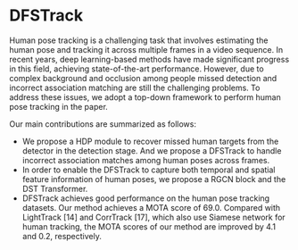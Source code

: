 # DFSTrack
Human pose tracking is a challenging task that involves estimating the human pose and tracking it across multiple frames in a video sequence. In recent years, deep learning-based methods have made significant progress in this field, achieving state-of-the-art performance. However, due to complex background and occlusion among people missed detection and incorrect association matching are still the challenging problems. To address these issues, we adopt a top-down framework to perform human pose tracking in the paper.



Our main contributions are summarized as follows:
* We propose a HDP module to recover missed human targets from the detector in the detection stage. And we propose a DFSTrack to handle incorrect association matches among human poses across frames.
* In order to enable the DFSTrack to capture both temporal and spatial feature information of human poses, we propose a RGCN block and the DST Transformer.
* DFSTrack achieves good performance on the human pose tracking datasets. Our method achieves a MOTA score of 69.0. Compared with LightTrack [​14​] and CorrTrack [​17​], which also use Siamese network for human tracking, the MOTA scores of our method are improved by 4.1 and 0.2, respectively.
